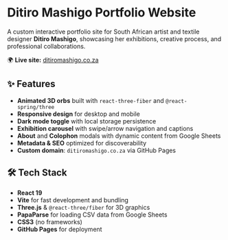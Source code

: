# Ditiro Mashigo Portfolio Website

A custom interactive portfolio site for South African artist and textile designer **Ditiro Mashigo**, showcasing her exhibitions, creative process, and professional collaborations.

🌍 **Live site:** [ditiromashigo.co.za](https://www.ditiromashigo.co.za)

## ✨ Features

- **Animated 3D orbs** built with `react-three-fiber` and `@react-spring/three`
- **Responsive design** for desktop and mobile
- **Dark mode toggle** with local storage persistence
- **Exhibition carousel** with swipe/arrow navigation and captions
- **About** and **Colophon** modals with dynamic content from Google Sheets
- **Metadata & SEO** optimized for discoverability
- **Custom domain**: `ditiromashigo.co.za` via GitHub Pages

## 🛠 Tech Stack

- **React 19**
- **Vite** for fast development and bundling
- **Three.js** & `@react-three/fiber` for 3D graphics
- **PapaParse** for loading CSV data from Google Sheets
- **CSS3** (no frameworks)
- **GitHub Pages** for deployment